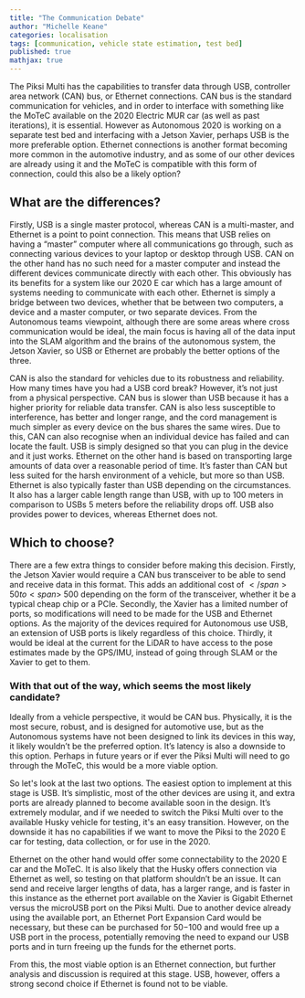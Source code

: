 ```yaml
---
title: "The Communication Debate"
author: "Michelle Keane"
categories: localisation
tags: [communication, vehicle state estimation, test bed]
published: true
mathjax: true
---
```


The Piksi Multi has the capabilities to transfer data through USB, controller area network (CAN) bus, or Ethernet connections. CAN bus is the standard communication for vehicles, and in order to interface with something like the MoTeC available on the 2020 Electric MUR car (as well as past iterations), it is essential. However as Autonomous 2020 is working on a separate test bed and interfacing with a Jetson Xavier, perhaps USB is the more preferable option. Ethernet connections is another format becoming more common in the automotive industry, and as some of our other devices are already using it and the MoTeC is compatible with this form of connection, could this also be a likely option?

## What are the differences?
Firstly, USB is a single master protocol, whereas CAN is a multi-master, and Ethernet is a point to point connection. This means that USB relies on having a “master” computer where all communications go through, such as connecting various devices to your laptop or desktop through USB. CAN on the other hand has no such need for a master computer and instead the different devices communicate directly with each other. This obviously has its benefits for a system like our 2020 E car which has a large amount of systems needing to communicate with each other. Ethernet is simply a bridge between two devices, whether that be between two computers, a device and a master computer, or two separate devices. From the Autonomous teams viewpoint, although there are some areas where cross communication would be ideal, the main focus is having all of the data input into the SLAM algorithm and the brains of the autonomous system, the Jetson Xavier, so USB or Ethernet are probably the better options of the three.

CAN is also the standard for vehicles due to its robustness and reliability. How many times have you had a USB cord break? However, it’s not just from a physical perspective. CAN bus is slower than USB because it has a higher priority for reliable data transfer. CAN is also less susceptible to interference, has better and longer range, and the cord management is much simpler as every device on the bus shares the same wires. Due to this, CAN can also recognise when an individual device has failed and can locate the fault. USB is simply designed so that you can plug in the device and it just works. Ethernet on the other hand is based on transporting large amounts of data over a reasonable period of time. It’s faster than CAN but less suited for the harsh environment of a vehicle, but more so than USB. Ethernet is also typically faster than USB depending on the circumstances. It also has a larger cable length range than USB, with up to 100 meters in comparison to USBs 5 meters before the reliability drops off. USB also provides power to devices, whereas Ethernet does not.

## Which to choose?
There are a few extra things to consider before making this decision. Firstly, the Jetson Xavier would require a CAN bus transceiver to be able to send and receive data in this format. This adds an additional cost of <span>$</span> 50 to <span>$</span> 500 depending on the form of the transceiver, whether it be a typical cheap chip or a PCIe. Secondly, the Xavier has a limited number of ports, so modifications will need to be made for the USB and Ethernet options. As the majority of the devices required for Autonomous use USB, an extension of USB ports is likely regardless of this choice. Thirdly, it would be ideal at the current for the LiDAR to have access to the pose estimates made by the GPS/IMU, instead of going through SLAM or the Xavier to get to them.

### With that out of the way, which seems the most likely candidate? 

Ideally from a vehicle perspective, it would be CAN bus. Physically, it is the most secure, robust, and is designed for automotive use, but as the Autonomous systems have not been designed to link its devices in this way, it likely wouldn’t be the preferred option. It’s latency is also a downside to this option. Perhaps in future years or if ever the Piksi Multi will need to go through the MoTeC, this would be a more viable option.

So let's look at the last two options. The easiest option to implement at this stage is USB. It’s simplistic, most of the other devices are using it, and extra ports are already planned to become available soon in the design. It’s extremely modular, and if we needed to switch the Piksi Multi over to the available Husky vehicle for testing, it's an easy transition. However, on the downside it has no capabilities if we want to move the Piksi to the 2020 E car for testing, data collection, or for use in the 2020.

Ethernet on the other hand would offer some connectability to the 2020 E car and the MoTeC. It is also likely that the Husky offers connection via Ethernet as well, so testing on that platform shouldn’t be an issue. It can send and receive larger lengths of data, has a larger range, and is faster in this instance as the ethernet port available on the Xavier is Gigabit Ethernet versus the microUSB port on the Piksi Multi. Due to another device already using the available port, an Ethernet Port Expansion Card would be necessary, but these can be purchased for $50-$100 and would free up a USB port in the process, potentially removing the need to expand our USB ports and in turn freeing up the funds for the ethernet ports. 

From this, the most viable option is an Ethernet connection, but further analysis and discussion is required at this stage. USB, however, offers a strong second choice if Ethernet is found not to be viable.
